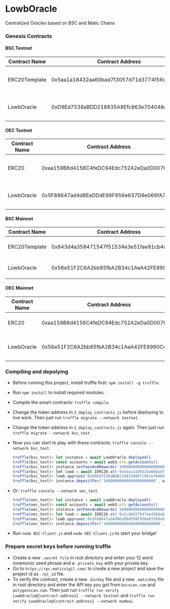# LowbOracle
Centralized Oracles based on BSC and Matic Chains

### Genesis Contracts

#### BSC Testnet

| Contract Name          | Contract Address                           | Note                                                         |
| ---------------------- | ------------------------------------------ | ------------------------------------------------------------ |
| ERC20Template | 0x5aa1a18432aa60bad7f3057d71d3774f56cd34b8 | test loser coin token                                        |
|  LowbOracle | 0xD9Ed7538aBDD218835A8Efc963e704048c831A06 | lowb multi-signed bridge |

#### OEC Testnet

| Contract Name          | Contract Address                           | Note                                                         |
| ---------------------- | ------------------------------------------ | ------------------------------------------------------------ |
| ERC20  | 0xaa159B8d4156C4feDC94Edc752A2eDa0D00768eE | test loser coin token                                        |
|  LowbOracle | 0x5F88647ad4d8EeDDdE99F956e637D9e066fA7C93 | lowb multi-signed bridge |


#### BSC Mainnet

| Contract Name          | Contract Address                           | Note                                                         |
| ---------------------- | ------------------------------------------ | ------------------------------------------------------------ |
| ERC20Template | 0x843d4a358471547f51534e3e51fae91cb4dc3f28 | loser coin token                                        |
|  LowbOracle | 0x56e51F2C6A2bb85fbA2B34c1AeA42FE8990C4398 | lowb PoA bridge |

#### OEC Mainnet

| Contract Name          | Contract Address                           | Note                                                         |
| ---------------------- | ------------------------------------------ | ------------------------------------------------------------ |
| ERC20  | 0xaa159B8d4156C4feDC94Edc752A2eDa0D00768eE | loser coin token                                        |
|  LowbOracle | 0x56e51F2C6A2bb85fbA2B34c1AeA42FE8990C4398 | lowb multi-signed bridge |

### Compiling and depolying
- Before running this project, install truffle first: `npm install -g truffle`.

- Run `npm install` to install required modules.

- Compile the smart contracts: `truffle compile`.

- Change the token address in `2_deploy_contracts.js` before deploying to live work. Then just run `truffle migrate --network testnet`.

- Change the token address in `2_deploy_contracts.js` again. Then just run `truffle migrate --network bsc_test`.

- Now you can start to play with these contracts: `truffle console --network bsc_test`. 

  ```javascript
  truffle(bsc_test)> let instance = await LowbOracle.deployed()
  truffle(bsc_test)> const accounts = await web3.eth.getAccounts()
  truffle(bsc_test)> instance.setFeesAndRewards('100000000000000000000', 0)
  truffle(bsc_test)> let lowb = await IERC20.at('0x5aa1a18432aa60bad7f3057d71d3774f56cd34b8')
  truffle(bsc_test)> lowb.approve('0xD9Ed7538aBDD218835A8Efc963e704048c831A06', '10000000000000000000000')
  truffle(bsc_test)> instance.depositFor('10000000000000000000000', accounts[0])
  ```
  
- Or: `truffle console --network oec_test`. 

  ```javascript
  truffle(oec_test)> let instance = await LowbOracle.deployed()
  truffle(oec_test)> const accounts = await web3.eth.getAccounts()
  truffle(oec_test)> instance.setFeesAndRewards('1000000000000000000000', '10000000000000000')
  truffle(oec_test)> let lowb = await IERC20.at('0x5cd4d2f947ae4568a8bd0905dbf12d3454d197f3')
  truffle(oec_test)> lowb.approve('0x5F88647ad4d8EeDDdE99F956e637D9e066fA7C93', '1000000000000000000000000')
  truffle(oec_test)> instance.depositFor('1000000000000000000000000', accounts[0])
  ```

- Run `node BSC-Client.js` and `node OEC-Client.js` to start your bridge!

### Prepare secret keys before running truffle

- Create a new `.secret file` in root directory and enter your 12 word mnemonic seed phrase and a `.private_key` with your private key.
- Go to `https://rpc.maticvigil.com/` to create a new project and save the project id as `.rpc_id` file.
- To verify the contract, create a new `.bsckey` file and a new `.matickey` file in root directory and enter the API key you got from `bscscan.com` and `polygonscan.com`.  Then just run `truffle run verify LowbOracle@{contract-address} --network testnet` and `truffle run verify LowbOracle@{contract-address} --network mumbai`. 

